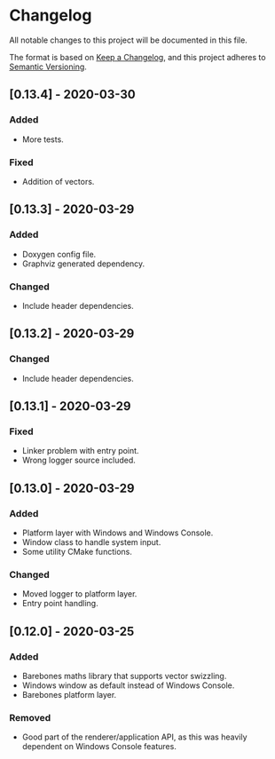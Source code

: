 # Changelog

All notable changes to this project will be documented in this file.

The format is based on [Keep a Changelog](https://keepachangelog.com/en/1.0.0/),
and this project adheres to [Semantic Versioning](https://semver.org/spec/v2.0.0.html).

## [0.13.4] - 2020-03-30

### Added

- More tests.

### Fixed

- Addition of vectors.

## [0.13.3] - 2020-03-29

### Added

- Doxygen config file.
- Graphviz generated dependency.

### Changed

- Include header dependencies.

## [0.13.2] - 2020-03-29

### Changed

- Include header dependencies.

## [0.13.1] - 2020-03-29

### Fixed

- Linker problem with entry point.
- Wrong logger source included.

## [0.13.0] - 2020-03-29

### Added

- Platform layer with Windows and Windows Console.
- Window class to handle system input.
- Some utility CMake functions.

### Changed

- Moved logger to platform layer.
- Entry point handling.

## [0.12.0] - 2020-03-25

### Added

- Barebones maths library that supports vector swizzling.
- Windows window as default instead of Windows Console.
- Barebones platform layer.

### Removed

- Good part of the renderer/application API, as this was heavily dependent on Windows Console features.
